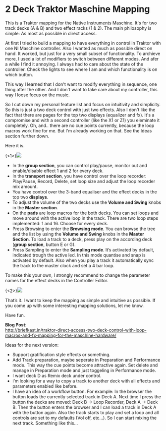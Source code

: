 2 Deck Traktor Maschine Mapping
===============================

This is a Traktor mapping for the Native Instruments Maschine. It's for two track decks (A & B) and two effect racks (1 & 2). The main philosophy is simple: As most as possible in direct access.

At first I tried to build a mapping to have everything in control in Traktor with one NI Maschine controller. Also I wanted as much as possible direct on hand. It worked, but just for a very small subset of functionality. To archieve more, I used a lot of modifiers to switch between different modes. And afer a while I find it annoying. I always had to care about the state of the controller. Check the lights to see where I am and which functionality is on which button.

This way I learned that I don't want to modify everything in sequence, one thing after the other. And I don't want to take care about my controller, this way I loose focus on the music.

So I cut down my personal feature list and focus on intuitivity and simplicity. So this is just a two deck control with just two effects. Also I don't like the fact that there are pages for the top two displays (equalizer and fx). It's a compromise and with a second controller (like the X1 or Z1) you eleminate it completely. Oh, and.. there are no cue points currently, because the loop macros work fine for me. But I'm already working on that. See the Ideas section further down.


Here it is.

{<1>}![](/content/images/2014/Sep/Maschine-Traktor-Eq.png)

* In the **group section**, you can control play/pause, monitor out and enable/disable effect 1 and 2 for every deck.
* In the **transport section**, you have control over the loop recorder: Play/Pause, Record, Delete, set loop size and adjust the loop recorder mix amount.
* You have control over the 3-band equaliser and the effect decks in the top two **displays**.
* To adjust the volume of the two decks use the **Volume and Swing** knobs in the **Master section**.
* On the **pads** are loop macros for the both decks. You can set loops and move around with the active loop in the track. There are two loop steps implemented: 1 and 16. Choose for every deck.
* Press Browsing to enter the **Browsing mode**. You can browse the tree and the list by using the **Volume and Swing** knobs in the **Master Section**. To load a track to a deck, press play on the according deck (**group section**, button E or G).
* Press Sampling to enter the **Sampling mode**. It’s activated by default, indicated trough the active led. In this mode quantise and snap is activated by default. Also when you play a track it automatically sync the track to the master clock and set a 4 bar loop.

To make this your own, I strongly recommend to change the parameter names for the effect decks in the Controller Editor.

{<2>}![](/content/images/2014/Sep/Maschine-Traktor-fx.png)

That’s it. I want to keep the mapping as simple and intuitive as possible. If you come up with some interesting mapping solutions, let me know.

Have fun.


**Blog Post**:<br>
http://briefkast.in/traktor-direct-access-two-deck-control-with-loop-macros-and-fx-mapping-for-the-maschine-hardware/

Ideas for the next version:

* Support gratification style effects or something.
* Add Track preparation, maybe seperate in Preparation and Performance mode. This way the cue points become attractive again. Set delete and manage in Preparation mode and just toggeling in Performance mode.
* I want deck D as Remix deck under control.
* I’m looking for a way to copy a track to another deck with all effects and parameters enabled like before.
* I have an idea of a workflow button. For example: In the browser the button loads the currently selected track in Deck A. Next time I press the button the decks are moved: Deck B -> Loop Recorder, Deck A -> Deck B. Then the button enters the browser and I can load a track in Deck A with the button again. Also the track starts to play and set a loop and all controls are set to my defaults (Vol off, etc…). So I can start mixing the next track. Something like this…


